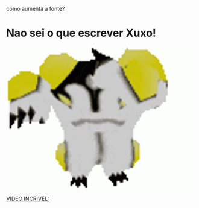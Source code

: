 
como aumenta a fonte?

<!DOCTYPE html>
<html lang="pt-br">
<head>
    <meta charset="UTF-8">
    <meta name="viewport" content="width=device-width, initial-scale=1.0">
    
</head>
<body>

</body>
<h1><strong>Nao sei o que escrever Xuxo!</strong></h1>
<p></p>
<img src="BenTEN.gif" alt="" srcset="">
<a
  href="https://youtu.be/yxba6oRyBxM?si=Sag8DjjI2MLDmAVJ"> VIDEO INCRIVEL: </a>
